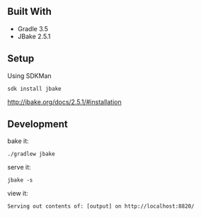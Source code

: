 ## Built With
- Gradle 3.5
- JBake 2.5.1

## Setup

Using SDKMan
```
sdk install jbake
```
http://jbake.org/docs/2.5.1/#installation

## Development
bake it:

```
./gradlew jbake
```
serve it:

```
jbake -s
```

view it:

```
Serving out contents of: [output] on http://localhost:8820/
```